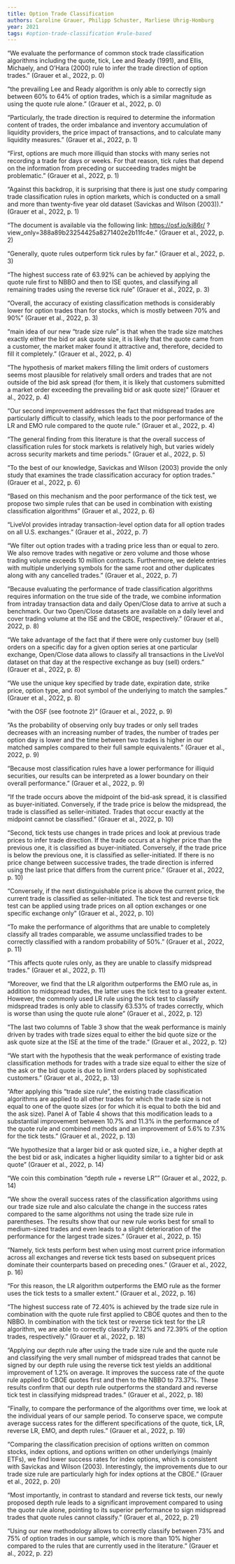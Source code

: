 ```yaml
---
title: Option Trade Classification
authors: Caroline Grauer, Philipp Schuster, Marliese Uhrig-Homburg
year: 2021
tags: #option-trade-classification #rule-based
---
```


“We evaluate the performance of common stock trade classification algorithms including the quote, tick, Lee and Ready (1991), and Ellis, Michaely, and O’Hara (2000) rule to infer the trade direction of option trades.” (Grauer et al., 2022, p. 0)

“the prevailing Lee and Ready algorithm is only able to correctly sign between 60% to 64% of option trades, which is a similar magnitude as using the quote rule alone.” (Grauer et al., 2022, p. 0)

“Particularly, the trade direction is required to determine the information content of trades, the order imbalance and inventory accumulation of liquidity providers, the price impact of transactions, and to calculate many liquidity measures.” (Grauer et al., 2022, p. 1)

“First, options are much more illiquid than stocks with many series not recording a trade for days or weeks. For that reason, tick rules that depend on the information from preceding or succeeding trades might be problematic.” (Grauer et al., 2022, p. 1)

“Against this backdrop, it is surprising that there is just one study comparing trade classification rules in option markets, which is conducted on a small and more than twenty-five year old dataset (Savickas and Wilson (2003)).” (Grauer et al., 2022, p. 1)

“The document is available via the following link: https://osf.io/kj86r/ ?view_only=388a89b23254425a8271402e2b11fc4e.” (Grauer et al., 2022, p. 2)

“Generally, quote rules outperform tick rules by far.” (Grauer et al., 2022, p. 3)

“The highest success rate of 63.92% can be achieved by applying the quote rule first to NBBO and then to ISE quotes, and classifying all remaining trades using the reverse tick rule” (Grauer et al., 2022, p. 3)

“Overall, the accuracy of existing classification methods is considerably lower for option trades than for stocks, which is mostly between 70% and 90%” (Grauer et al., 2022, p. 3)

“main idea of our new “trade size rule” is that when the trade size matches exactly either the bid or ask quote size, it is likely that the quote came from a customer, the market maker found it attractive and, therefore, decided to fill it completely.” (Grauer et al., 2022, p. 4)

“The hypothesis of market makers filling the limit orders of customers seems most plausible for relatively small orders and trades that are not outside of the bid ask spread (for them, it is likely that customers submitted a market order exceeding the prevailing bid or ask quote size)” (Grauer et al., 2022, p. 4)

“Our second improvement addresses the fact that midspread trades are particularly difficult to classify, which leads to the poor performance of the LR and EMO rule compared to the quote rule.” (Grauer et al., 2022, p. 4)

“The general finding from this literature is that the overall success of classification rules for stock markets is relatively high, but varies widely across security markets and time periods.” (Grauer et al., 2022, p. 5)

“To the best of our knowledge, Savickas and Wilson (2003) provide the only study that examines the trade classification accuracy for option trades.” (Grauer et al., 2022, p. 6)

“Based on this mechanism and the poor performance of the tick test, we propose two simple rules that can be used in combination with existing classification algorithms” (Grauer et al., 2022, p. 6)

“LiveVol provides intraday transaction-level option data for all option trades on all U.S. exchanges.” (Grauer et al., 2022, p. 7)

“We filter out option trades with a trading price less than or equal to zero. We also remove trades with negative or zero volume and those whose trading volume exceeds 10 million contracts. Furthermore, we delete entries with multiple underlying symbols for the same root and other duplicates along with any cancelled trades.” (Grauer et al., 2022, p. 7)

“Because evaluating the performance of trade classification algorithms requires information on the true side of the trade, we combine information from intraday transaction data and daily Open/Close data to arrive at such a benchmark. Our two Open/Close datasets are available on a daily level and cover trading volume at the ISE and the CBOE, respectively.” (Grauer et al., 2022, p. 8)

“We take advantage of the fact that if there were only customer buy (sell) orders on a specific day for a given option series at one particular exchange, Open/Close data allows to classify all transactions in the LiveVol dataset on that day at the respective exchange as buy (sell) orders.” (Grauer et al., 2022, p. 8)

“We use the unique key specified by trade date, expiration date, strike price, option type, and root symbol of the underlying to match the samples.” (Grauer et al., 2022, p. 8)

“with the OSF (see footnote 2)” (Grauer et al., 2022, p. 9)

“As the probability of observing only buy trades or only sell trades decreases with an increasing number of trades, the number of trades per option day is lower and the time between two trades is higher in our matched samples compared to their full sample equivalents.” (Grauer et al., 2022, p. 9)

“Because most classification rules have a lower performance for illiquid securities, our results can be interpreted as a lower boundary on their overall performance.” (Grauer et al., 2022, p. 9)

“If the trade occurs above the midpoint of the bid-ask spread, it is classified as buyer-initiated. Conversely, if the trade price is below the midspread, the trade is classified as seller-initiated. Trades that occur exactly at the midpoint cannot be classified.” (Grauer et al., 2022, p. 10)

“Second, tick tests use changes in trade prices and look at previous trade prices to infer trade direction. If the trade occurs at a higher price than the previous one, it is classified as buyer-initiated. Conversely, if the trade price is below the previous one, it is classified as seller-initiated. If there is no price change between successive trades, the trade direction is inferred using the last price that differs from the current price.” (Grauer et al., 2022, p. 10)

“Conversely, if the next distinguishable price is above the current price, the current trade is classified as seller-initiated. The tick test and reverse tick test can be applied using trade prices on all option exchanges or one specific exchange only” (Grauer et al., 2022, p. 10)

“To make the performance of algorithms that are unable to completely classify all trades comparable, we assume unclassified trades to be correctly classified with a random probability of 50%.” (Grauer et al., 2022, p. 11)

“This affects quote rules only, as they are unable to classify midspread trades.” (Grauer et al., 2022, p. 11)

“Moreover, we find that the LR algorithm outperforms the EMO rule as, in addition to midspread trades, the latter uses the tick test to a greater extent. However, the commonly used LR rule using the tick test to classify midspread trades is only able to classify 63.53% of trades correctly, which is worse than using the quote rule alone” (Grauer et al., 2022, p. 12)

“The last two columns of Table 3 show that the weak performance is mainly driven by trades with trade sizes equal to either the bid quote size or the ask quote size at the ISE at the time of the trade.” (Grauer et al., 2022, p. 12)

“We start with the hypothesis that the weak performance of existing trade classification methods for trades with a trade size equal to either the size of the ask or the bid quote is due to limit orders placed by sophisticated customers.” (Grauer et al., 2022, p. 13)

“After applying this “trade size rule”, the existing trade classification algorithms are applied to all other trades for which the trade size is not equal to one of the quote sizes (or for which it is equal to both the bid and the ask size). Panel A of Table 4 shows that this modification leads to a substantial improvement between 10.7% and 11.3% in the performance of the quote rule and combined methods and an improvement of 5.6% to 7.3% for the tick tests.” (Grauer et al., 2022, p. 13)

“We hypothesize that a larger bid or ask quoted size, i.e., a higher depth at the best bid or ask, indicates a higher liquidity similar to a tighter bid or ask quote” (Grauer et al., 2022, p. 14)

“We coin this combination “depth rule + reverse LR”” (Grauer et al., 2022, p. 14)

“We show the overall success rates of the classification algorithms using our trade size rule and also calculate the change in the success rates compared to the same algorithms not using the trade size rule in parentheses. The results show that our new rule works best for small to medium-sized trades and even leads to a slight deterioration of the performance for the largest trade sizes.” (Grauer et al., 2022, p. 15)

“Namely, tick tests perform best when using most current price information across all exchanges and reverse tick tests based on subsequent prices dominate their counterparts based on preceding ones.” (Grauer et al., 2022, p. 16)

“For this reason, the LR algorithm outperforms the EMO rule as the former uses the tick tests to a smaller extent.” (Grauer et al., 2022, p. 16)

“The highest success rate of 72.40% is achieved by the trade size rule in combination with the quote rule first applied to CBOE quotes and then to the NBBO. In combination with the tick test or reverse tick test for the LR algorithm, we are able to correctly classify 72.12% and 72.39% of the option trades, respectively.” (Grauer et al., 2022, p. 18)

“Applying our depth rule after using the trade size rule and the quote rule and classifying the very small number of midspread trades that cannot be signed by our depth rule using the reverse tick test yields an additional improvement of 1.2% on average. It improves the success rate of the quote rule applied to CBOE quotes first and then to the NBBO to 73.37%. These results confirm that our depth rule outperforms the standard and reverse tick test in classifying midspread trades.” (Grauer et al., 2022, p. 18)

“Finally, to compare the performance of the algorithms over time, we look at the individual years of our sample period. To conserve space, we compute average success rates for the different specifications of the quote, tick, LR, reverse LR, EMO, and depth rules.” (Grauer et al., 2022, p. 19)

“Comparing the classification precision of options written on common stocks, index options, and options written on other underlyings (mainly ETFs), we find lower success rates for index options, which is consistent with Savickas and Wilson (2003). Interestingly, the improvements due to our trade size rule are particularly high for index options at the CBOE.” (Grauer et al., 2022, p. 20)

“Most importantly, in contrast to standard and reverse tick tests, our newly proposed depth rule leads to a significant improvement compared to using the quote rule alone, pointing to its superior performance to sign midspread trades that quote rules cannot classify.” (Grauer et al., 2022, p. 21)

“Using our new methodology allows to correctly classify between 73% and 75% of option trades in our sample, which is more than 10% higher compared to the rules that are currently used in the literature.” (Grauer et al., 2022, p. 22)
